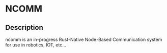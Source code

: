 # NCOMM

## Description

ncomm is an in-progress Rust-Native Node-Based Communication system for use in robotics, IOT, etc...